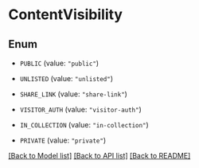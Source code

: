 # ContentVisibility

## Enum


* `PUBLIC` (value: `"public"`)

* `UNLISTED` (value: `"unlisted"`)

* `SHARE_LINK` (value: `"share-link"`)

* `VISITOR_AUTH` (value: `"visitor-auth"`)

* `IN_COLLECTION` (value: `"in-collection"`)

* `PRIVATE` (value: `"private"`)


[[Back to Model list]](../README.md#documentation-for-models) [[Back to API list]](../README.md#documentation-for-api-endpoints) [[Back to README]](../README.md)


